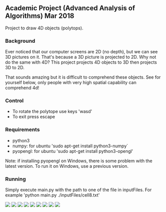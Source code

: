 ## Academic Project (Advanced Analysis of Algorithms) Mar 2018

Project to draw 4D objects (polytops).

### Background

Ever noticed that our computer screens are 2D (no depth), but we can see 3D pictures on it. That's because a 3D picture is projected to 2D. Why not do the same with 4D? This project projects 4D objects to 3D then projects 3D to 2D.

That sounds amazing but it is difficult to comprehend these objects. See for yourself below, only people with very high spatial capability can comprehend 4d!

### Control
* To rotate the polytope use keys 'wasd' 
* To exit press escape

### Requirements
* python3
* numpy: for ubuntu 'sudo apt-get install python3-numpy`
* pyopengl: for ubuntu 'sudo apt-get install python3-opengl'

Note: if installing pyopengl on Windows, there is some problem with the latest version. To run it on Windows, use a previous version.

### Running
Simply execute main.py with the path to one of the file in inputFiles. For example 'python main.py ./inputFiles/cell8.txt'


<img src="./screenshots/Cell8v1.png">
<img src="./screenshots/Cell8v2.png">
<img src="./screenshots/Cell8v3.png">

<img src="./screenshots/Cell16v1.png">
<img src="./screenshots/Cell16v2.png">
<img src="./screenshots/Cell16v3.png">

<img src="./screenshots/Cell120v1.png">
<img src="./screenshots/Cell120v2.png">
<img src="./screenshots/Cell120v3.png">
